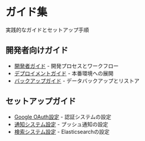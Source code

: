 # ガイド集

実践的なガイドとセットアップ手順

## 開発者向けガイド

- [開発者ガイド](developer-guide.md) - 開発プロセスとワークフロー
- [デプロイメントガイド](deployment-guide.md) - 本番環境への展開
- [バックアップガイド](backup-guide.md) - データバックアップとリストア

## セットアップガイド

- [Google OAuth設定](google-oauth-setup.md) - 認証システムの設定
- [通知システム設定](notification-setup.md) - プッシュ通知の設定
- [検索システム設定](search-setup.md) - Elasticsearchの設定